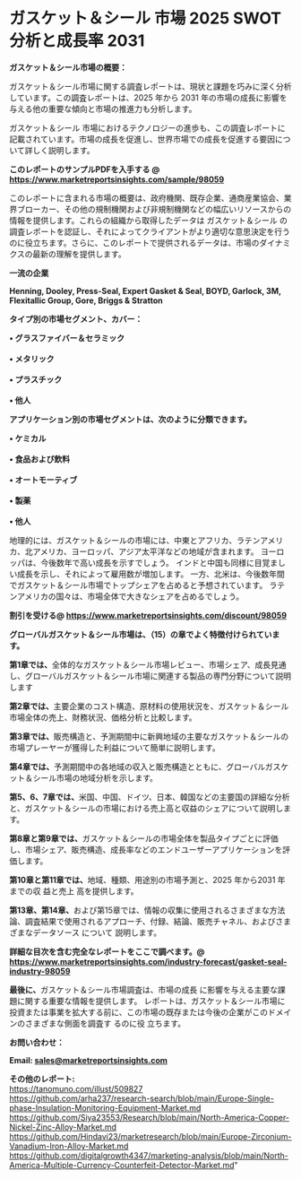 # ガスケット＆シール 市場 2025 SWOT 分析と成長率 2031

<strong><b>ガスケット＆シール市場の概要：</b></strong>

ガスケット＆シール市場に関する調査レポートは、現状と課題を巧みに深く分析しています。この調査レポートは、2025 年から 2031 年の市場の成長に影響を与える他の重要な傾向と市場の推進力も分析します。

ガスケット＆シール 市場におけるテクノロジーの進歩も、この調査レポートに記載されています。市場の成長を促進し、世界市場での成長を促進する要因について詳しく説明します。

<strong>このレポートのサンプルPDFを入手する @ <a href=https://www.marketreportsinsights.com/sample/98059>https://www.marketreportsinsights.com/sample/98059</a></strong>

このレポートに含まれる市場の概要は、政府機関、既存企業、通商産業協会、業界ブローカー、その他の規制機関および非規制機関などの幅広いリソースからの情報を提供します。これらの組織から取得したデータは ガスケット＆シール の調査レポートを認証し、それによってクライアントがより適切な意思決定を行うのに役立ちます。さらに、このレポートで提供されるデータは、市場のダイナミクスの最新の理解を提供します。

<strong>一流の企業</strong>

<strong><b>Henning, Dooley, Press-Seal, Expert Gasket & Seal, BOYD, Garlock, 3M, Flexitallic Group, Gore, Briggs & Stratton</b></strong>

<strong><b>タイプ別の市場セグメント、カバー：</b></strong>

<strong>• グラスファイバー＆セラミック<br><br>• メタリック<br><br>• プラスチック<br><br>• 他人</strong>

<strong><b>アプリケーション別の市場セグメントは、次のように分類できます。</b></strong>

<strong>• ケミカル<br><br>• 食品および飲料<br><br>• オートモーティブ<br><br>• 製薬<br><br>• 他人</strong>

 地理的には、ガスケット＆シールの市場には、中東とアフリカ、ラテンアメリカ、北アメリカ、ヨーロッパ、アジア太平洋などの地域が含まれます。 ヨーロッパは、今後数年で高い成長を示すでしょう。 インドと中国も同様に目覚ましい成長を示し、それによって雇用数が増加します。 一方、北米は、今後数年間でガスケット＆シール市場でトップシェアを占めると予想されています。 ラテンアメリカの国々は、市場全体で大きなシェアを占めるでしょう。

<strong>割引を受ける@ <a href=https://www.marketreportsinsights.com/discount/98059>https://www.marketreportsinsights.com/discount/98059</a></strong>

<strong><b>グローバルガスケット＆シール市場は、（15）の章でよく特徴付けられています。</b></strong>

<strong><b>第</b></strong><strong><b>1章では、</b></strong>全体的なガスケット＆シール市場レビュー、市場シェア、成長見通し、グローバルガスケット＆シール市場に関連する製品の専門分野について説明します

<strong><b>第2章では、</b></strong>主要企業のコスト構造、原材料の使用状況を、ガスケット＆シール市場全体の売上、財務状況、価格分析と比較します。

<strong><b>第3章では、</b></strong>販売構造と、予測期間中に新興地域の主要なガスケット＆シールの市場プレーヤーが獲得した利益について簡単に説明します。

<strong><b>第4章では、</b></strong>予測期間中の各地域の収入と販売構造とともに、グローバルガスケット＆シール市場の地域分析を示します。

<strong><b>第5、6、7章では、</b></strong>米国、中国、ドイツ、日本、韓国などの主要国の詳細な分析と、ガスケット＆シールの市場における売上高と収益のシェアについて説明します。

<strong><b>第8章と第9章では、</b></strong>ガスケット＆シールの市場全体を製品タイプごとに評価し、市場シェア、販売構造、成長率などのエンドユーザーアプリケーションを評価します。

<strong><b>第10章と第11章では、</b></strong>地域、種類、用途別の市場予測と、2025 年から2031 年までの収 益と売上 高を提供します。

<strong><b>第13章、第14章、</b></strong>および第15章では、情報の収集に使用されるさまざまな方法論、調査結果で使用されるアプローチ、付録、結論、販売チャネル、およびさまざまなデータソース について 説明します。

<strong>詳細な目次を含む完全なレポートをここで調べます。@ <a href=https://www.marketreportsinsights.com/industry-forecast/gasket-seal-industry-98059>https://www.marketreportsinsights.com/industry-forecast/gasket-seal-industry-98059</a></strong>

<strong><b>最後に、</b></strong>ガスケット＆シール市場調査は、市場の成長 に影響を</a>与える主要な課題に関する重要な情報を提供します。 レポートは、ガスケット＆シール市場に投資または事業を拡大する前に、この市場の既存または今後の企業がこのドメインのさまざまな側面を調査す るのに役 立ちます。

<strong><b>お問い合わせ：</b></strong>

<strong>Email: </strong><a href=mailto:sales@marketreportsinsights.com><strong>sales@marketreportsinsights.com</strong></a>

<strong>その他のレポート:</strong>
<br>
<a href=https://tanomuno.com/illust/509827>https://tanomuno.com/illust/509827</a>
<br>
<a href=https://github.com/arha237/research-search/blob/main/Europe-Single-phase-Insulation-Monitoring-Equipment-Market.md>https://github.com/arha237/research-search/blob/main/Europe-Single-phase-Insulation-Monitoring-Equipment-Market.md</a>
<br>
<a href=https://github.com/Siya23553/Research/blob/main/North-America-Copper-Nickel-Zinc-Alloy-Market.md>https://github.com/Siya23553/Research/blob/main/North-America-Copper-Nickel-Zinc-Alloy-Market.md</a>
<br>
<a href=https://github.com/Hindavi23/marketresearch/blob/main/Europe-Zirconium-Vanadium-Iron-Alloy-Market.md>https://github.com/Hindavi23/marketresearch/blob/main/Europe-Zirconium-Vanadium-Iron-Alloy-Market.md</a>
<br>
<a href=https://github.com/digitalgrowth4347/marketing-analysis/blob/main/North-America-Multiple-Currency-Counterfeit-Detector-Market.md>https://github.com/digitalgrowth4347/marketing-analysis/blob/main/North-America-Multiple-Currency-Counterfeit-Detector-Market.md</a>"
